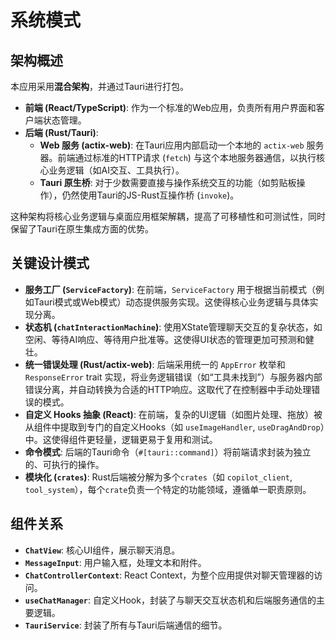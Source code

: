 # 系统模式

## 架构概述

本应用采用**混合架构**，并通过Tauri进行打包。

- **前端 (React/TypeScript)**: 作为一个标准的Web应用，负责所有用户界面和客户端状态管理。
- **后端 (Rust/Tauri)**:
  - **Web 服务 (actix-web)**: 在Tauri应用内部启动一个本地的 `actix-web` 服务器。前端通过标准的HTTP请求 (`fetch`) 与这个本地服务器通信，以执行核心业务逻辑（如AI交互、工具执行）。
  - **Tauri 原生桥**: 对于少数需要直接与操作系统交互的功能（如剪贴板操作），仍然使用Tauri的JS-Rust互操作桥 (`invoke`)。

这种架构将核心业务逻辑与桌面应用框架解耦，提高了可移植性和可测试性，同时保留了Tauri在原生集成方面的优势。

## 关键设计模式

- **服务工厂 (`ServiceFactory`)**: 在前端，`ServiceFactory` 用于根据当前模式（例如Tauri模式或Web模式）动态提供服务实现。这使得核心业务逻辑与具体实现分离。
- **状态机 (`chatInteractionMachine`)**: 使用XState管理聊天交互的复杂状态，如空闲、等待AI响应、等待用户批准等。这使得UI状态的管理更加可预测和健壮。
- **统一错误处理 (Rust/actix-web)**: 后端采用统一的 `AppError` 枚举和 `ResponseError` trait 实现，将业务逻辑错误（如“工具未找到”）与服务器内部错误分离，并自动转换为合适的HTTP响应。这取代了在控制器中手动处理错误的模式。
- **自定义 Hooks 抽象 (React)**: 在前端，复杂的UI逻辑（如图片处理、拖放）被从组件中提取到专门的自定义Hooks（如 `useImageHandler`, `useDragAndDrop`）中。这使得组件更轻量，逻辑更易于复用和测试。
- **命令模式**: 后端的Tauri命令（`#[tauri::command]`）将前端请求封装为独立的、可执行的操作。
- **模块化 (`crates`)**: Rust后端被分解为多个`crates`（如 `copilot_client`, `tool_system`），每个`crate`负责一个特定的功能领域，遵循单一职责原则。

## 组件关系

- **`ChatView`**: 核心UI组件，展示聊天消息。
- **`MessageInput`**: 用户输入框，处理文本和附件。
- **`ChatControllerContext`**: React Context，为整个应用提供对聊天管理器的访问。
- **`useChatManager`**: 自定义Hook，封装了与聊天交互状态机和后端服务通信的主要逻辑。
- **`TauriService`**: 封装了所有与Tauri后端通信的细节。
